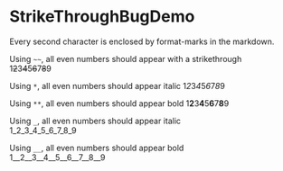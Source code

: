 # StrikeThroughBugDemo

Every second character is enclosed by format-marks in the markdown.  

Using `~~`, all even numbers should appear with a strikethrough  
1~~2~~3~~4~~5~~6~~7~~8~~9

Using `*`, all even numbers should appear italic
1*2*3*4*5*6*7*8*9

Using `**`, all even numbers should appear bold
1**2**3**4**5**6**7**8**9

Using `_`, all even numbers should appear italic  
1_2_3_4_5_6_7_8_9

Using `__`, all even numbers should appear bold  
1__2__3__4__5__6__7__8__9
